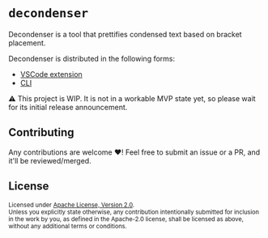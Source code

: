 # `decondenser`

Decondenser is a tool that prettifies condensed text based on bracket placement.

Decondenser is distributed in the following forms:

- [VSCode extension](./decondenser-vscode)
- [CLI](./decondenser-cli)

⚠️ This project is WIP. It is not in a workable MVP state yet, so please wait for its initial release announcement.

## Contributing

Any contributions are welcome ❤️! Feel free to submit an issue or a PR, and it'll be reviewed/merged.

## License

<sup>
Licensed under <a href="https://github.com/elastio/bon/blob/master/LICENSE">Apache License, Version
2.0</a>.
</sup>

<br>

<sub>
Unless you explicitly state otherwise, any contribution intentionally submitted
for inclusion in the work by you, as defined in the Apache-2.0 license, shall be
licensed as above, without any additional terms or conditions.
</sub>

<!-- #endregion overview -->
